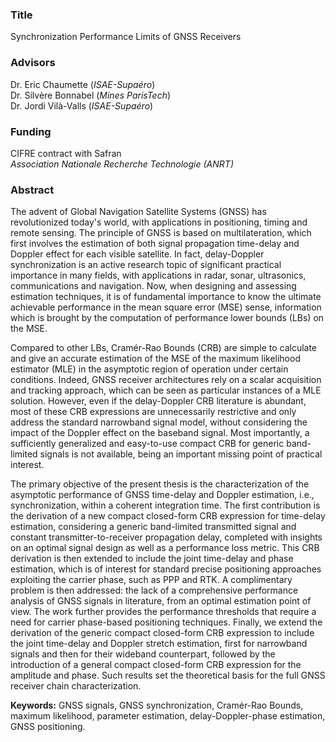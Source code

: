 <div>
	<h3> Title </h3>
	<p>
		Synchronization Performance Limits of GNSS Receivers
	</p>
	<h3> Advisors </h3>
	<p>
		Dr. Eric Chaumette (<i>ISAE-Supaéro</i>) <br>
		Dr. Silvère Bonnabel (<i>Mines ParisTech</i>) <br>
		Dr. Jordi Vilà-Valls (<i>ISAE-Supaéro</i>)
	</p>
	<h3> Funding </h3>
	<p>
		CIFRE contract with Safran <br>
		<i>Association Nationale Recherche Technologie (ANRT)</i>
	</p>
</div>
<div>
	<h3>Abstract</h3>
	<p>
		The advent of Global Navigation Satellite Systems (GNSS) has revolutionized today's world, with applications in positioning, timing and remote sensing. The principle of GNSS is based on multilateration, which first involves the estimation of both signal propagation time-delay and Doppler effect for each visible satellite. In fact, delay-Doppler synchronization is an active research topic of significant practical importance in many fields, with applications in radar, sonar, ultrasonics, communications and navigation. Now, when designing and assessing estimation techniques, it is of fundamental importance to know the ultimate achievable performance in the mean square error (MSE) sense, information which is brought by the computation of performance lower bounds (LBs) on the MSE.		
	</p>
	<p>
		Compared to other LBs, Cramér-Rao Bounds (CRB) are simple to calculate and give an accurate estimation of the MSE of the maximum likelihood estimator (MLE) in the asymptotic region of operation under certain conditions. Indeed, GNSS receiver architectures rely on a scalar acquisition and tracking approach, which can be seen as particular instances of a MLE solution. However, even if the delay-Doppler CRB literature is abundant, most of these CRB expressions are unnecessarily restrictive and only address the standard narrowband signal model, without considering the impact of the Doppler effect on the baseband signal. Most importantly, a sufficiently generalized and easy-to-use compact CRB for generic band-limited signals is not available, being an important missing point of practical interest.		
	</p>
	<p>
		The primary objective of the present thesis is the characterization of the asymptotic performance of GNSS time-delay and Doppler estimation, i.e., synchronization, within a coherent integration time. The first contribution is the derivation of a new compact closed-form CRB expression for time-delay estimation, considering a generic band-limited transmitted signal and constant transmitter-to-receiver propagation delay, completed with insights on an optimal signal design as well as a performance loss metric. This CRB derivation is then extended to include the joint time-delay and phase estimation, which is of interest for standard precise positioning approaches exploiting the carrier phase, such as PPP and RTK. A complimentary problem is then addressed: the lack of a comprehensive performance analysis of GNSS signals in literature, from an optimal estimation point of view. The work further provides the performance thresholds that require a need for carrier phase-based positioning techniques. Finally, we extend the derivation of the generic compact closed-form CRB expression to include the joint time-delay and Doppler stretch estimation, first for narrowband signals and then for their wideband counterpart, followed by the introduction of a general compact closed-form CRB expression for the amplitude and phase. Such results set the theoretical basis for the full GNSS receiver chain characterization.		
	</p>
	<p>
		<b>Keywords:</b> GNSS signals, GNSS synchronization, Cramér-Rao Bounds, maximum likelihood, parameter estimation, delay-Doppler-phase estimation, GNSS positioning.
	</p>	
</div>
